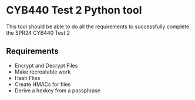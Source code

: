 # CYB440 Test 2 Python tool

This tool should be able to do all the requirements to successfully complete
the SPR24 CYB440 Test 2

## Requirements

- Encrypt and Decrypt Files
- Make recreatable work
- Hash Files
- Create HMACs for files
- Derive a hexkey from a passphrase
